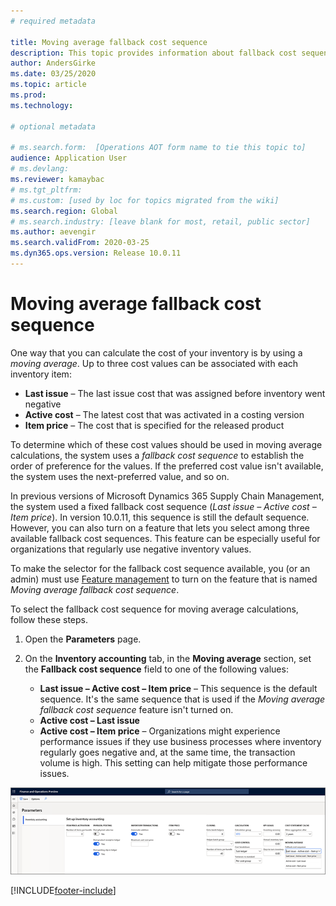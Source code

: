```yaml
---
# required metadata

title: Moving average fallback cost sequence
description: This topic provides information about fallback cost sequences for moving average calculations in Microsoft Dynamics 365 Supply Chain Management.
author: AndersGirke
ms.date: 03/25/2020
ms.topic: article
ms.prod: 
ms.technology: 

# optional metadata

# ms.search.form:  [Operations AOT form name to tie this topic to]
audience: Application User
# ms.devlang: 
ms.reviewer: kamaybac
# ms.tgt_pltfrm: 
# ms.custom: [used by loc for topics migrated from the wiki]
ms.search.region: Global
# ms.search.industry: [leave blank for most, retail, public sector]
ms.author: aevengir
ms.search.validFrom: 2020-03-25
ms.dyn365.ops.version: Release 10.0.11
---
```


# Moving average fallback cost sequence

One way that you can calculate the cost of your inventory is by using a _moving average_. Up to three cost values can be associated with each inventory item:

- **Last issue** – The last issue cost that was assigned before inventory went negative
- **Active cost** – The latest cost that was activated in a costing version
- **Item price** – The cost that is specified for the released product

To determine which of these cost values should be used in moving average calculations, the system uses a _fallback cost sequence_ to establish the order of preference for the values. If the preferred cost value isn't available, the system uses the next-preferred value, and so on.

In previous versions of Microsoft Dynamics 365 Supply Chain Management, the system used a fixed fallback cost sequence (_Last issue – Active cost – Item price_). In version 10.0.11, this sequence is still the default sequence. However, you can also turn on a feature that lets you select among three available fallback cost sequences. This feature can be especially useful for organizations that regularly use negative inventory values.

To make the selector for the fallback cost sequence available, you (or an admin) must use [Feature management](../../fin-ops-core/fin-ops/get-started/feature-management/feature-management-overview.md) to turn on the feature that is named _Moving average fallback cost sequence_.

To select the fallback cost sequence for moving average calculations, follow these steps.

1. Open the **Parameters** page.
2. On the **Inventory accounting** tab, in the **Moving average** section, set the **Fallback cost sequence** field to one of the following values:

    - **Last issue – Active cost – Item price** – This sequence is the default sequence. It's the same sequence that is used if the _Moving average fallback cost sequence_ feature isn't turned on.
    - **Active cost – Last issue**
    - **Active cost – Item price** – Organizations might experience performance issues if they use business processes where inventory regularly goes negative and, at the same time, the transaction volume is high. This setting can help mitigate those performance issues.

![Inventory accounting parameters](media/inventory-accounting-parameters.png "Inventory accounting parameters")


[!INCLUDE[footer-include](../../includes/footer-banner.md)]